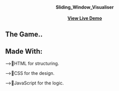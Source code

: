 <h4 align="center">Sliding_Window_Visualiser</h4>
<p align="center">
<a href=""><strong>View Live Demo</strong></a>
</p>

## The Game..


## Made With:
-->🚀️HTML for structuring.

-->💎️CSS for the design.

-->🎉️JavaScript for the logic.
